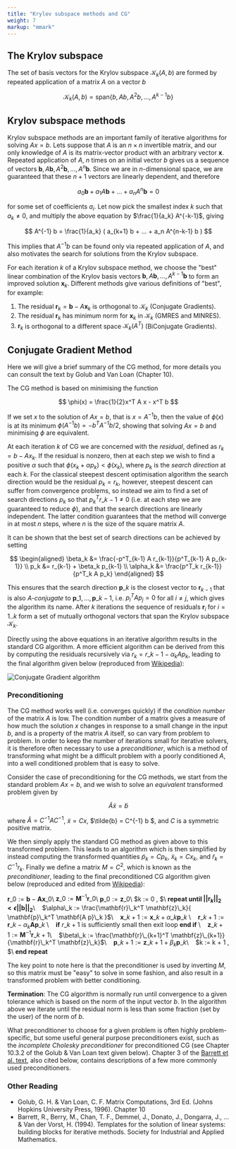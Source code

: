 ```yaml
---
title: "Krylov subspace methods and CG"
weight: 7 
markup: "mmark"
---
```


## The Krylov subspace

The set of basis vectors for the Krylov subspace $\mathcal{K}_k(A, b)$ are formed by 
repeated application of a matrix $A$ on a vector $b$

$$
\mathcal{K}_k(A, b) = \text{span}\{ b, Ab, A^2b, ..., A^{k-1}b \}
$$

## Krylov subspace methods

Krylov subspace methods are an important family of iterative algorithms for solving 
$Ax=b$. Lets suppose that $A$ is an $n \times n$ invertible matrix, and our only 
knowledge of $A$ is its matrix-vector product with an arbitrary vector $\mathbf{x}$. 
Repeated application of $A$, $n$ times on an initial vector $b$ gives us a sequence of 
vectors $\mathbf{b}, A \mathbf{b}, A^2 \mathbf{b}, ..., A^{n} \mathbf{b}$. Since we are 
in $n$-dimensional space, we are guaranteed that these $n+1$ vectors are linearly 
dependent, and therefore

$$
a_0 \mathbf{b} + a_1 A \mathbf{b} + ... + a_n A^n \mathbf{b} = 0
$$

for some set of coefficients $a_i$. Let now pick the smallest index $k$ such that $a_k 
\ne 0$, and multiply the above equation by $\frac{1}{a_k} A^{-k-1}$, giving

$$
A^{-1} b = \frac{1}{a_k} ( a_{k+1} b + ... + a_n A^{n-k-1} b )
$$

This implies that $A^{-1} b$ can be found only via repeated application of $A$, and also 
motivates the search for solutions from the Krylov subspace.

For each iteration $k$ of a Krylov subspace method, we choose the "best" linear 
combination of the Krylov basis vectors $\mathbf{b}, A\mathbf{b}, ... , A^{k−1} 
\mathbf{b}$ to form an improved solution $\mathbf{x}_k$. Different methods give various 
definitions of "best", for example:

1. The residual $\mathbf{r}_k = \mathbf{b} − A\mathbf{x}_k$
is orthogonal to $\mathcal{K}_k$ (Conjugate Gradients).
2. The residual $\mathbf{r}_k$ has minimum norm for $\mathbf{x}_k$
in $\mathcal{K}_k$ (GMRES and MINRES).
3. $\mathbf{r}_k$ is orthogonal to a different space $\mathcal{K}_k(A^T)$ (BiConjugate 
   Gradients).

## Conjugate Gradient Method


Here we will give a brief summary of the CG method, for more details you can consult the 
text by Golub and Van Loan (Chapter 10).

The CG method is based on minimising the function

$$
\phi(x) = \frac{1}{2}x^T A x - x^T b
$$

If we set $x$ to the solution of $Ax =b$, that is $x = A^{-1} b$, then the value of 
$\phi(x)$ is at its minimum $\phi(A^{-1} b) = -b^T A^{-1} b / 2$, showing that solving 
$Ax = b$ and minimising $\phi$ are equivalent.

At each iteration $k$ of CG we are concerned with the *residual*, defined as $r_k = b - 
A x_k$. If the residual is nonzero, then at each step we wish to find a positive 
$\alpha$ such that $\phi(x_k + \alpha p_k) < \phi(x_k)$, where $p_k$ is the *search 
direction* at each $k$. For the classical steepest descent optimisation algorithm the 
search direction would be the residual $p_k = r_k$, however, steepest descent can suffer 
from convergence problems, so instead we aim to find a set of search directions $p_k$ so 
that $p_k^T r\_{k-1} \ne 0$ (i.e. at each step we are guaranteed to reduce $\phi$), and 
that the search directions are linearly independent. The latter condition guarantees 
that the method will converge in at most $n$ steps, where $n$ is the size of the square 
matrix $A$.

It can be shown that the best set of search directions can be achieved by setting

$$
\begin{aligned}
\beta_k &= \frac{-p^T_{k-1} A r_{k-1}}{p^T_{k-1} A p_{k-1}} \\
p_k &= r_{k-1} + \beta_k p_{k-1} \\
\alpha_k &= \frac{p^T_k r_{k-1}}{p^T_k A p_k}
\end{aligned}
$$

This ensures that the search direction $\mathbf{p}\_k$ is the closest vector to 
$\mathbf{r}_{k-1}$ that is also *A-conjugate* to $\mathbf{p}\_1, ..., 
\mathbf{p}\_{k-1}$, i.e. $p^T_i A p_j=0$ for all $i \ne j$, which gives the algorithm its 
name. After $k$ iterations the sequence of residuals $\mathbf{r}_i$ for $i=1..k$ form a 
set of mutually orthogonal vectors that span the Krylov subspace $\mathcal{K}_k$.

Directly using the above equations in an iterative algorithm results in the standard CG 
algorithm. A more efficient algorithm can be derived from this by computing the 
residuals recursively via $r_k = r\_{k-1} - \alpha_k A p_k$, leading to the final 
algorithm given below (reproduced from 
[Wikipedia](https://en.wikipedia.org/wiki/Conjugate_gradient_method)):

![Conjugate Gradient algorithm](/scientific-computing/images/unit_02/cg_pseudocode.svg)

### Preconditioning

The CG method works well (i.e. converges quickly) if the *condition number* of the 
matrix $A$ is low. The condition number of a matrix gives a measure of how much the 
solution $x$ changes in response to a small change in the input $b$, and is a property 
of the matrix $A$ itself, so can vary from problem to problem. In order to keep the 
number of iterations small for iterative solvers, it is therefore often necessary to use 
a *preconditioner*, which is a method of transforming what might be a difficult problem 
with a poorly conditioned $A$, into a well conditioned problem that is easy to solve.

Consider the case of preconditioning for the CG methods, we start from the standard 
problem $A x = b$, and we wish to solve an *equivalent* transformed problem given by

$$
\tilde{A} \tilde{x} = \tilde{b}
$$

where $\tilde{A} = C^{-1} A C^{-1}$, $\tilde{x} = Cx$, $\tilde{b} = C^{-1} b $, and $C$ 
is a symmetric positive matrix.

We then simply apply the standard CG method as given above to this transformed problem. 
This leads to an algorithm which is then simplified by instead computing the transformed 
quantities $\tilde{p}_k = C p_k$, $\tilde{x}_k = C x_k$, and $\tilde{r}_k = C^{-1} r_k$. 
Finally we define a matrix $M = C^2$, which is known as the *preconditioner*, leading to 
the final preconditioned CG algorithm given below (reproduced and edited from 
[Wikipedia](https://en.wikipedia.org/wiki/Conjugate_gradient_method)):

$\mathbf{r}\_0 := \mathbf{b} - \mathbf{A x}\_0$\\
$\mathbf{z}\_0 := \mathbf{M}^{-1} \mathbf{r}\_0$\\
$\mathbf{p}\_0 := \mathbf{z}\_0$\\
$k := 0 \, $\\
**repeat until $|| \mathbf{r}_k ||_2 < \epsilon ||\mathbf{b}||_2$**\\
&nbsp;&nbsp; $\alpha\_k := \frac{\mathbf{r}\_k^T \mathbf{z}\_k}{ \mathbf{p}\_k^T 
\mathbf{A p}\_k }$\\
&nbsp;&nbsp; $\mathbf{x}\_{k+1} := \mathbf{x}\_k + \alpha\_k \mathbf{p}\_k$ \\
&nbsp;&nbsp; $\mathbf{r}\_{k+1} := \mathbf{r}\_k - \alpha_k \mathbf{A p}\_k$ \\
&nbsp;&nbsp; **if** $r\_{k+1}$ is sufficiently small then exit loop **end if** \\
&nbsp;&nbsp; $\mathbf{z}\_{k+1} := \mathbf{M}^{-1} \mathbf{r}\_{k+1}$\\
&nbsp;&nbsp; $\beta\_k := \frac{\mathbf{r}\_{k+1}^T \mathbf{z}\_{k+1}}{\mathbf{r}\_k^T 
\mathbf{z}\_k}$\\
&nbsp;&nbsp; $\mathbf{p}\_{k+1} := \mathbf{z}\_{k+1} + \beta_k \mathbf{p}\_k$\\
&nbsp;&nbsp; $k := k + 1 \, $\\
**end repeat**

The key point to note here is that the preconditioner is used by inverting $M$, so this 
matrix must be "easy" to solve in some fashion, and also result in a transformed problem 
with better conditioning.

**Termination**: The CG algorithm is normally run until convergence to a given 
tolerance which is based on the norm of the input vector $b$. In the algorithm above we 
iterate until the residual norm is less than some fraction (set by the user) of the norm 
of $b$.

What preconditioner to choose for a given problem is often highly problem-specific, but 
some useful general purpose preconditioners exist, such as the *incomplete Cholesky 
preconditioner* for preconditioned CG (see Chapter 10.3.2 of the Golub & Van Loan text 
given below). Chapter 3 of the [Barrett et al. 
text](https://www.netlib.org/templates/templates.pdf), also cited below, contains 
descriptions of a few more commonly used preconditioners.

### Other Reading

- Golub, G. H. & Van Loan, C. F. Matrix Computations, 3rd Ed. (Johns Hopkins University 
  Press, 1996). Chapter 10 
- Barrett, R., Berry, M., Chan, T. F., Demmel, J., Donato, J., Dongarra, J., ... & Van 
  der Vorst, H. (1994). Templates for the solution of linear systems: building blocks 
  for iterative methods. Society for Industrial and Applied Mathematics.
